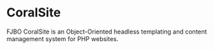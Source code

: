 # CoralSite
FJBO CoralSite is an Object-Oriented headless templating and content management system for PHP websites.
